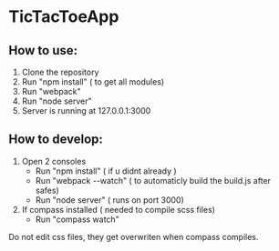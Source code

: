 # TicTacToeApp

## How to use:
1. Clone the repository
2. Run "npm install" ( to get all modules)
3. Run "webpack"
4. Run "node server"
5. Server is running at 127.0.0.1:3000

## How to develop:
1. Open 2 consoles
    - Run "npm install" ( if u didnt already )
    - Run "webpack --watch" ( to automaticly build the build.js after safes)
    - Run "node server" ( runs on port 3000)
2. If compass installed ( needed to compile scss files)
    - Run "compass watch"

Do not edit css files, they get overwriten when compass compiles.
